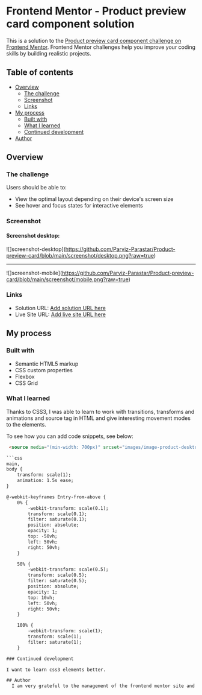 # Frontend Mentor - Product preview card component solution

This is a solution to the [Product preview card component challenge on Frontend Mentor](https://www.frontendmentor.io/challenges/product-preview-card-component-GO7UmttRfa). Frontend Mentor challenges help you improve your coding skills by building realistic projects.

## Table of contents

- [Overview](#overview)
  - [The challenge](#the-challenge)
  - [Screenshot](#screenshot)
  - [Links](#links)
- [My process](#my-process)
  - [Built with](#built-with)
  - [What I learned](#what-i-learned)
  - [Continued development](#continued-development)
- [Author](#author)


## Overview

### The challenge

Users should be able to:

- View the optimal layout depending on their device's screen size
- See hover and focus states for interactive elements

### Screenshot

#### Screenshot desktop:
  ![]screenshot-desktop](https://github.com/Parviz-Parastar/Product-preview-card/blob/main/screenshot/desktop.png?raw=true)

***
  ![]screenshot-mobile](https://github.com/Parviz-Parastar/Product-preview-card/blob/main/screenshot/mobile.png?raw=true)

### Links

- Solution URL: [Add solution URL here](https://github.com/Parviz-Parastar/Product-preview-card)
- Live Site URL: [Add live site URL here](https://parviz-parastar.github.io/Product-preview-card/)

## My process

### Built with

- Semantic HTML5 markup
- CSS custom properties
- Flexbox
- CSS Grid

### What I learned

Thanks to CSS3, I was able to learn to work with transitions, transforms and animations and source tag in HTML and give interesting movement modes to the elements.

To see how you can add code snippets, see below:

```html
 <source media="(min-width: 700px)" srcset="images/image-product-desktop.jpg">

```css
main,
body {
    transform: scale(1);
    animation: 1.5s ease;
}

@-webkit-keyframes Entry-from-above {
    0% {
        -webkit-transform: scale(0.1);
        transform: scale(0.1);
        filter: saturate(0.1);
        position: absolute;
        opacity: 1;
        top: -50vh;
        left: 50vh;
        right: 50vh;
    }

    50% {
        -webkit-transform: scale(0.5);
        transform: scale(0.5);
        filter: saturate(0.5);
        position: absolute;
        opacity: 1;
        top: 10vh;
        left: 50vh;
        right: 50vh;
    }

    100% {
        -webkit-transform: scale(1);
        transform: scale(1);
        filter: saturate(1);
    }

### Continued development

I want to learn css3 elements better.

## Author
  I am very grateful to the management of the frontend mentor site and the active users on this site.
